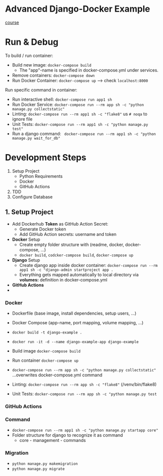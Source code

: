 # Advanced Django-Docker Example

[course](https://www.udemy.com/course/django-python-advanced/learn/lecture/32238716#announcements)

# Run & Debug

To build / run container:

- Build new image: `docker-compose build`
    - The "app"-name is specified in docker-compose.yml under services.
- Remove containers: `docker-compose down`
- Run Docker Container: `docker-compose up`  --> check `localhost:8000`

Run specific command in container:

- Run interactive shell: `docker-compose run app1 sh`
- Run Docker Service: `docker-compose run --rm app sh -c "python manage.py collectstatic"`
- Linting: `docker-compose run --rm app1 sh -c "flake8"` us `# noqa` to ignore file
- Unit Tests: `docker-compose run --rm app1 sh -c "python manage.py test"`
- Run a django command: ` docker-compose run --rm app1 sh -c "python manage.py wait_for_db"`

# Development Steps

1. Setup Project
    - Python Requirements
    - Docker
    - GitHub Actions
2. TDD
3. Configure Database

## 1. Setup Project

- Add Dockerhub **Token** as GitHub Action Secret:
    - Generate Docker token
    - Add GitHub Action secrets: username and token
- **Docker** Setup
    - Create empty folder structure with (readme, docker, docker-compose, ...)
    - `docker build`, `codcker-compose build`, `docker-compose up`
- **Django** Setup
    - Create django app inside docker container: `docker-compose run --rm app1 sh -c "django-admin startproject app .`
    - Everything gets mapped automatically to local directory via **volumes:** definition in docker-compose.yml
- **GitHub Actions**
-

### Docker

- Dockerfile (base image, install dependencies, setup users, ...)
- Docker Compose  (app-name, port mapping, volume mapping, ...)

- `docker build -t django-example .`
- `docker run -it -d --name django-example-app django-example`
- Build image `docker-compose build`
- Run container `docker-compose up`
- `docker-compose run --rm app sh -c "python manage.py collectstatic"`  ...overwrites docker-compose.yml command
- Linting: `docker-compose run --rm app sh -c "flake8"` (/venv/bin/flake8)
- Unit Tests: `docker-compose run --rm app sh -c "python manage.py test`

### GitHub Actions

### Command

- `docker-compose run --rm app1 sh -c "python manage.py startapp core"`
- Folder structure for django to recognize it as command
    - core - management - commands

### Migration

- `python manage.py makemigration`
- `python manage.py migrate`
